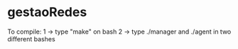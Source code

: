 # gestaoRedes
To compile: 
  1 -> type "make" on bash
  2 -> type ./manager and ./agent in two different bashes
